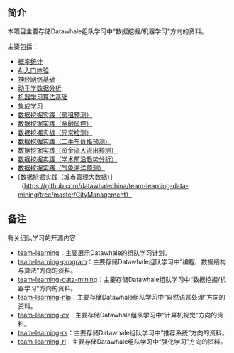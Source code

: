 ﻿
## 简介

本项目主要存储Datawhale组队学习中“数据挖掘/机器学习”方向的资料。

主要包括：
- [概率统计](https://github.com/datawhalechina/team-learning-data-mining/tree/master/ProbabilityStatistics)
- [AI入门体验](https://github.com/datawhalechina/team-learning-data-mining/tree/master/IntroductionExperienceAI)
- [神经网络基础](https://github.com/datawhalechina/team-learning-data-mining/tree/master/NeuralNetwork)
- [动手学数据分析](https://github.com/datawhalechina/team-learning-data-mining/tree/master/HandsOnDataAnalysis)
- [机器学习算法基础](https://github.com/datawhalechina/team-learning-data-mining/tree/master/MachineLearningFundamentals)
- [集成学习](https://github.com/datawhalechina/team-learning-data-mining/tree/master/EnsembleLearning)
- [数据挖掘实践（房租预测）](https://github.com/datawhalechina/team-learning-data-mining/tree/master/RentForecast)
- [数据挖掘实践（金融风控）](https://github.com/datawhalechina/team-learning-data-mining/tree/master/FinancialRiskControl)
- [数据挖掘实战（异常检测）](https://github.com/datawhalechina/team-learning-data-mining/tree/master/AnomalyDetection)
- [数据挖掘实践（二手车价格预测）](https://github.com/datawhalechina/team-learning-data-mining/tree/master/SecondHandCarPriceForecast)
- [数据挖掘实践（资金流入流出预测）](https://github.com/datawhalechina/team-learning-data-mining/tree/master/PurchaseAndRedemptionForecast)
- [数据挖掘实践（学术前沿趋势分析）](https://github.com/datawhalechina/team-learning-data-mining/tree/master/AcademicTrends)
- [数据挖掘实践（气象海洋预测）](https://github.com/datawhalechina/team-learning-data-mining/tree/master/WeatherOceanForecasts)
- [数据挖掘实践（城市管理大数据）]（https://github.com/datawhalechina/team-learning-data-mining/tree/master/CityManagement）




## 备注

有关组队学习的开源内容

- [team-learning](https://github.com/datawhalechina/team-learning)：主要展示Datawhale的组队学习计划。
- [team-learning-program](https://github.com/datawhalechina/team-learning-program)：主要存储Datawhale组队学习中“编程、数据结构与算法”方向的资料。
- [team-learning-data-mining](https://github.com/datawhalechina/team-learning-data-mining)：主要存储Datawhale组队学习中“数据挖掘/机器学习”方向的资料。
- [team-learning-nlp](https://github.com/datawhalechina/team-learning-nlp)：主要存储Datawhale组队学习中“自然语言处理”方向的资料。
- [team-learning-cv](https://github.com/datawhalechina/team-learning-cv)：主要存储Datawhale组队学习中“计算机视觉”方向的资料。
- [team-learning-rs](https://github.com/datawhalechina/team-learning-rs)：主要存储Datawhale组队学习中“推荐系统”方向的资料。
- [team-learning-rl](https://github.com/datawhalechina/team-learning-rl)：主要存储Datawhale组队学习中“强化学习”方向的资料。
